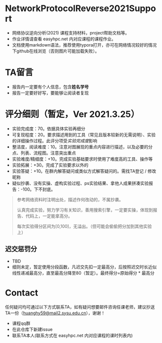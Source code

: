 # NetworkProtocolReverse2021Support
- 网络协议逆向分析(2021) 课程支持材料，project帮助文档等。
- 作业详情请查看 easyhpc.net 内对应课程的课程作业。
- 文档使用markdown语法，推荐使用typora打开，亦可在网络情况较好的情况下github在线浏览（否则图片可能加载失败）。

# TA留言

- 报告内一定要有个人信息，包含**姓名学号**
- 报告一定要好好写，要能够让阅读者复现

# 评分细则（暂定，Ver 2021.3.25）

- 实验完成度：70。依据具体实验再细分
- 可复现程度：20。要求描述用到的工具（常见且版本较新的无需说明）、实验的详细操作过程。此评分项受*实验完成度*影响
- 整洁度，阅读难度：10。注意对图展现的重点内容进行描述，以及必要的分点、列表、流程图。注意突出重点
- 实验难度/精细度：+10。完成实验基础要求时使用了难度高的工具、操作等
- 实验拓展：+30。完成了实验要求以外的
- 实验答疑：+10。在群内解答疑问或类似方式解答疑问的。需找TA登记 / 修改昵称
- 疑似抄袭、没有实操、虚构实验过程、ps实验结果、拿他人成果拼凑实验报告：-100。下不封底。

> 参考网络资料时注明出处，描述作何改动的，不属抄袭。
>
> 认真完成实验，努力学习有关知识，善用搜索引擎，一定要实操，体现到报告、代码上，一定能拿高分。
>
> 每次实验得分区间为[0,100]，无溢出。（但可能会偷偷把分加到其他实验上）

## 迟交惩罚分

- TBD
- 细则未定，暂定使用分段函数，凡迟交先扣一定最高分，后按照迟交时长近似线性递减最高分，直至最高分降至80（暂定）。最终得分=原始得分 \* 最高分

# Contact

任何疑问均可通过以下方式联系TA，如有疑问想要邮件咨询任课老师，建议抄送TA一份（huanghy59@mail2.sysu.edu.cn），谢谢！

- 课程qq群
- 在此仓库下新建issue
- 联系TA本人(联系方式在 easyhpc.net 内对应课程的课时列表内)

